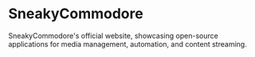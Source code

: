 # SneakyCommodore

SneakyCommodore's official website, showcasing open-source applications for media management, automation, and content streaming.
